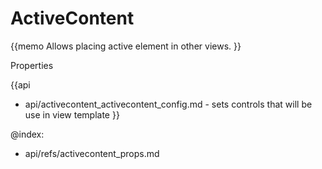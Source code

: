 ActiveContent 
=============


{{memo Allows placing active element in other views. }}




<div class='h2'>Properties</div>

{{api
- api/activecontent_activecontent_config.md - sets controls that will be use in view template
}}





@index:
- api/refs/activecontent_props.md

